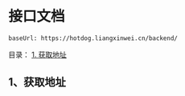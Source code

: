 # 接口文档
```bash
baseUrl: https://hotdog.liangxinwei.cn/backend/
```
目录：
[1. 获取地址](#1、获取地址)


## 1、获取地址
